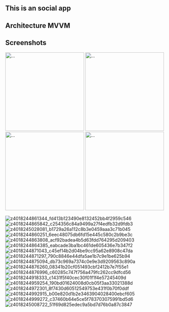 ## This is an social app
## Architecture MVVM
## Screenshots
<div display: inline>
  <img src="https://user-images.githubusercontent.com/81070850/210974795-d739c520-bd57-4f21-b833-aebc8041b039.jpg" alt="..." width="248" />
  <img src="https://user-images.githubusercontent.com/81070850/210974801-a34e326c-3a91-4d39-9e75-5ad5a7fbf6a3.jpg" alt="..." width="248" />
  <img src="https://user-images.githubusercontent.com/81070850/210974821-7cc742f9-5a77-42a9-ab50-d98017af1266.jpg" alt="..." width="248" />
  <img src="https://user-images.githubusercontent.com/81070850/210974867-7b3f345a-dced-463d-9ded-eda6936427f7.jpg" alt="..." width="248" />
</div>


![z4018244861344_fd413b123490e8132452bb4f2959c546](https://user-images.githubusercontent.com/81070850/210974795-d739c520-bd57-4f21-b833-aebc8041b039.jpg)
![z4018244865842_c254356c84a9499a27f4edfb32d9fdb3](https://user-images.githubusercontent.com/81070850/210974801-a34e326c-3a91-4d39-9e75-5ad5a7fbf6a3.jpg)
![z4018245028081_b1729a26a112c8b3e0459aaa3c71b045](https://user-images.githubusercontent.com/81070850/210974821-7cc742f9-5a77-42a9-ab50-d98017af1266.jpg)
![z4018244860251_6eec48075db6fd15e445c580c2b9be3c](https://user-images.githubusercontent.com/81070850/210974867-7b3f345a-dced-463d-9ded-eda6936427f7.jpg)
![z4018244863808_acf92badea4b5d63fdd764295d209403](https://user-images.githubusercontent.com/81070850/210974874-6d408345-23b5-46ad-85b4-5ad5b75a9300.jpg)
![z4018244864385_eabcade3ba1bc461de605436e7b347f2](https://user-images.githubusercontent.com/81070850/210974880-f8c5b1c5-a55c-4cbf-8757-1142e8044bea.jpg)
![z4018244871043_c45ef14b2d04be9cc95a62e8908c47da](https://user-images.githubusercontent.com/81070850/210974882-60ed323b-8f42-4c4a-a741-e1a581cc23e1.jpg)
![z4018244871297_790c8846e44dfa5ae1b7c9e1be625b94](https://user-images.githubusercontent.com/81070850/210974884-e0f4287e-7e84-41c5-9ecc-b034cfa97749.jpg)
![z4018244875094_db73c969a7374c0e9e3d9209563c890a](https://user-images.githubusercontent.com/81070850/210974887-26bce1a9-1194-425f-958d-e6ec8c37ab4d.jpg)
![z4018244876260_08341b20cf051493cbf2412b7e7f55e1](https://user-images.githubusercontent.com/81070850/210974891-380472e6-6f6d-481a-bcf2-813ed966c77c.jpg)
![z4018244876996_c60285c747f756a479fc262cc9dfcd56](https://user-images.githubusercontent.com/81070850/210974894-00a161c0-5aee-4d61-9e6e-07733575455b.jpg)
![z4018244918333_c1431f5f40cec30f01f1f4e57245409d](https://user-images.githubusercontent.com/81070850/210974895-c9479d18-f1b2-4a85-80ac-c9460f22ebc1.jpg)
![z4018244959254_190bd01624008d0cb05f3aa33021388d](https://user-images.githubusercontent.com/81070850/210974902-55d939b1-5904-47a6-8a62-81a6e362c31b.jpg)
![z4018244972301_8f7430d60512549753e431f0b70f0ddf](https://user-images.githubusercontent.com/81070850/210974906-68469bab-bc50-4de5-a2a9-170d73b4bbeb.jpg)
![z4018244992915_b00e820d1b2e3463904028400ebcf605](https://user-images.githubusercontent.com/81070850/210974908-dff3c656-97fb-4d26-8c70-85ac26361a7b.jpg)
![z4018244999272_c37460b64e5ce5f783703075991bd5d6](https://user-images.githubusercontent.com/81070850/210974915-3111d827-ddfa-4e11-a363-36917ce323a6.jpg)
![z4018245008722_51f69d825edec9a5bd7d76b0a87c3847](https://user-images.githubusercontent.com/81070850/210974921-3c7308a9-9ec5-4538-957c-63c31e751ec6.jpg)
